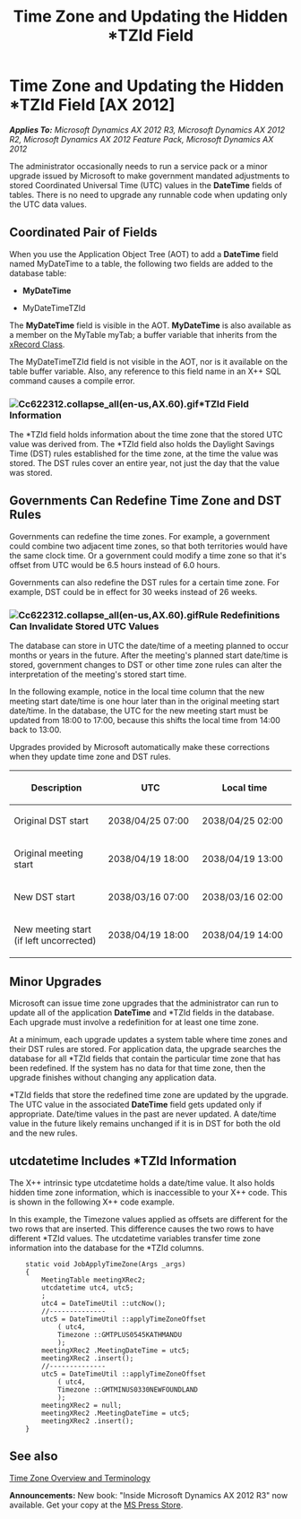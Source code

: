 ﻿---
title: Time Zone and Updating the Hidden *TZId Field
TOCTitle: Time Zone and Updating the Hidden *TZId Field
ms:assetid: e38586f8-4ebf-4eab-afc0-867b42765fdf
ms:mtpsurl: https://msdn.microsoft.com/en-us/library/Cc622312(v=AX.60)
ms:contentKeyID: 35253149
ms.date: 05/18/2015
mtps_version: v=AX.60
---

# Time Zone and Updating the Hidden \*TZId Field [AX 2012]


_**Applies To:** Microsoft Dynamics AX 2012 R3, Microsoft Dynamics AX 2012 R2, Microsoft Dynamics AX 2012 Feature Pack, Microsoft Dynamics AX 2012_

The administrator occasionally needs to run a service pack or a minor upgrade issued by Microsoft to make government mandated adjustments to stored Coordinated Universal Time (UTC) values in the **DateTime** fields of tables. There is no need to upgrade any runnable code when updating only the UTC data values.

## Coordinated Pair of Fields

When you use the Application Object Tree (AOT) to add a **DateTime** field named MyDateTime to a table, the following two fields are added to the database table:

  - **MyDateTime**

  - MyDateTimeTZId

The **MyDateTime** field is visible in the AOT. **MyDateTime** is also available as a member on the MyTable myTab; a buffer variable that inherits from the [xRecord Class](https://msdn.microsoft.com/en-us/library/gg950368\(v=ax.60\)).

The MyDateTimeTZId field is not visible in the AOT, nor is it available on the table buffer variable. Also, any reference to this field name in an X++ SQL command causes a compile error.

### ![Cc622312.collapse\_all(en-us,AX.60).gif](images/Gg863931.collapse_all(en-us,AX.60).gif "Cc622312.collapse_all(en-us,AX.60).gif")\*TZId Field Information

The \*TZId field holds information about the time zone that the stored UTC value was derived from. The \*TZId field also holds the Daylight Savings Time (DST) rules established for the time zone, at the time the value was stored. The DST rules cover an entire year, not just the day that the value was stored.

## Governments Can Redefine Time Zone and DST Rules

Governments can redefine the time zones. For example, a government could combine two adjacent time zones, so that both territories would have the same clock time. Or a government could modify a time zone so that it's offset from UTC would be 6.5 hours instead of 6.0 hours.

Governments can also redefine the DST rules for a certain time zone. For example, DST could be in effect for 30 weeks instead of 26 weeks.

### ![Cc622312.collapse\_all(en-us,AX.60).gif](images/Gg863931.collapse_all(en-us,AX.60).gif "Cc622312.collapse_all(en-us,AX.60).gif")Rule Redefinitions Can Invalidate Stored UTC Values

The database can store in UTC the date/time of a meeting planned to occur months or years in the future. After the meeting's planned start date/time is stored, government changes to DST or other time zone rules can alter the interpretation of the meeting's stored start time.

In the following example, notice in the local time column that the new meeting start date/time is one hour later than in the original meeting start date/time. In the database, the UTC for the new meeting start must be updated from 18:00 to 17:00, because this shifts the local time from 14:00 back to 13:00.

Upgrades provided by Microsoft automatically make these corrections when they update time zone and DST rules.

<table>
<colgroup>
<col style="width: 33%" />
<col style="width: 33%" />
<col style="width: 33%" />
</colgroup>
<thead>
<tr class="header">
<th><p>Description</p></th>
<th><p>UTC</p></th>
<th><p>Local time</p></th>
</tr>
</thead>
<tbody>
<tr class="odd">
<td><p>Original DST start</p></td>
<td><p>2038/04/25 07:00</p></td>
<td><p>2038/04/25 02:00</p></td>
</tr>
<tr class="even">
<td><p>Original meeting start</p></td>
<td><p>2038/04/19 18:00</p></td>
<td><p>2038/04/19 13:00</p></td>
</tr>
<tr class="odd">
<td><p>New DST start</p></td>
<td><p>2038/03/16 07:00</p></td>
<td><p>2038/03/16 02:00</p></td>
</tr>
<tr class="even">
<td><p>New meeting start (if left uncorrected)</p></td>
<td><p>2038/04/19 18:00</p></td>
<td><p>2038/04/19 14:00</p></td>
</tr>
</tbody>
</table>


## Minor Upgrades

Microsoft can issue time zone upgrades that the administrator can run to update all of the application **DateTime** and \*TZId fields in the database. Each upgrade must involve a redefinition for at least one time zone.

At a minimum, each upgrade updates a system table where time zones and their DST rules are stored. For application data, the upgrade searches the database for all \*TZId fields that contain the particular time zone that has been redefined. If the system has no data for that time zone, then the upgrade finishes without changing any application data.

\*TZId fields that store the redefined time zone are updated by the upgrade. The UTC value in the associated **DateTime** field gets updated only if appropriate. Date/time values in the past are never updated. A date/time value in the future likely remains unchanged if it is in DST for both the old and the new rules.

## utcdatetime Includes \*TZId Information

The X++ intrinsic type utcdatetime holds a date/time value. It also holds hidden time zone information, which is inaccessible to your X++ code. This is shown in the following X++ code example.

In this example, the Timezone values applied as offsets are different for the two rows that are inserted. This difference causes the two rows to have different \*TZId values. The utcdatetime variables transfer time zone information into the database for the \*TZId columns.

```X++
    static void JobApplyTimeZone(Args _args)
    {
        MeetingTable meetingXRec2;
        utcdatetime utc4, utc5;
        ;
        utc4 = DateTimeUtil ::utcNow();
        //--------------
        utc5 = DateTimeUtil ::applyTimeZoneOffset
            ( utc4,
            Timezone ::GMTPLUS0545KATHMANDU
            );
        meetingXRec2 .MeetingDateTime = utc5;
        meetingXRec2 .insert();
        //--------------
        utc5 = DateTimeUtil ::applyTimeZoneOffset
            ( utc4,
            Timezone ::GMTMINUS0330NEWFOUNDLAND
            );
        meetingXRec2 = null;
        meetingXRec2 .MeetingDateTime = utc5;
        meetingXRec2 .insert();
    }
```

## See also

[Time Zone Overview and Terminology](time-zone-overview-and-terminology.md)

  
**Announcements:** New book: "Inside Microsoft Dynamics AX 2012 R3" now available. Get your copy at the [MS Press Store](https://www.microsoftpressstore.com/store/inside-microsoft-dynamics-ax-2012-r3-9780735685109).

